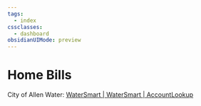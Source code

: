 ```yaml
---
tags:
  - index
cssclasses:
  - dashboard
obsidianUIMode: preview
---
```

# Home Bills

City of Allen Water:
[WaterSmart | WaterSmart | AccountLookup](https://allentx.watersmart.com/index.php/home)
